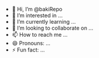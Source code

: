 - 👋 Hi, I’m @bakiRepo
- 👀 I’m interested in ...
- 🌱 I’m currently learning ...
- 💞️ I’m looking to collaborate on ...
- 📫 How to reach me ...
- 😄 Pronouns: ...
- ⚡ Fun fact: ...

<!---
bakiRepo/bakiRepo is a ✨ special ✨ repository because its `README.md` (this file) appears on your GitHub profile.
You can click the Preview link to take a look at your changes.
--->
